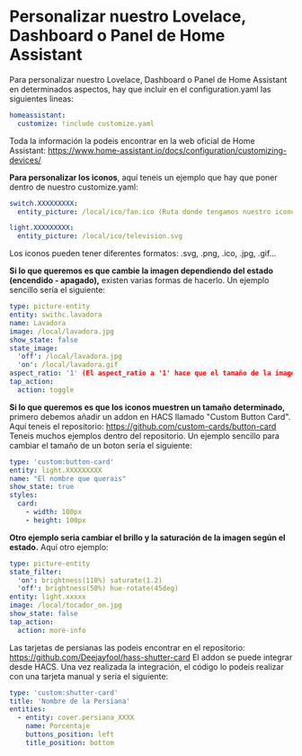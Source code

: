 # Personalizar nuestro Lovelace, Dashboard o Panel de Home Assistant


Para personalizar nuestro Lovelace, Dashboard o Panel de Home Assistant en determinados aspectos, hay que incluir en el configuration.yaml las siguientes lineas:
```yaml
homeassistant:
  customize: !include customize.yaml
```

Toda la información la podeis encontrar en la web oficial de Home Assistant: https://www.home-assistant.io/docs/configuration/customizing-devices/

**Para personalizar los iconos**, aquí teneis un ejemplo que hay que poner dentro de nuestro customize.yaml:

```yaml
switch.XXXXXXXXX:
  entity_picture: /local/ico/fan.ico (Ruta donde tengamos nuestro icono).
```

```yaml
light.XXXXXXXXX:
  entity_picture: /local/ico/television.svg
```

Los iconos pueden tener diferentes formatos: .svg, .png, .ico, .jpg, .gif...

**Si lo que queremos es que cambie la imagen dependiendo del estado (encendido - apagado),** existen varias formas de hacerlo. Un ejemplo sencillo sería el siguiente:
```yaml
type: picture-entity
entity: swithc.lavadora
name: Lavadora
image: /local/lavadora.jpg
show_state: false
state_image:
  'off': /local/lavadora.jpg
  'on': /local/lavadora.gif
aspect_ratio: '1' (El aspect_ratio a '1' hace que el tamaño de la imagen sea proporcional al resto)
tap_action:
  action: toggle
```

**Si lo que queremos es que los iconos muestren un tamaño determinado,** primero debemos añadir un addon en HACS llamado "Custom Button Card".
Aquí teneis el repositorio: https://github.com/custom-cards/button-card
Teneis muchos ejemplos dentro del repositorio. Un ejemplo sencillo para cambiar el tamaño de un boton sería el siguiente:
```yaml
type: 'custom:button-card'
entity: light.XXXXXXXXX
name: "El nombre que querais"
show_state: true
styles:
  card:
    - width: 100px
    - height: 100px
```

**Otro ejemplo seria cambiar el brillo y la saturación de la imagen según el estado.** Aquí otro ejemplo:
```yaml
type: picture-entity
state_filter:
  'on': brightness(110%) saturate(1.2)
  'off': brightness(50%) hue-rotate(45deg)
entity: light.xxxxx
image: /local/tocador_on.jpg
show_state: false
tap_action:
  action: more-info
```

Las tarjetas de persianas las podeis encontrar en el repositorio: https://github.com/Deejayfool/hass-shutter-card
El addon se puede integrar desde HACS.
Una vez realizada la integración, el código lo podeis realizar con una tarjeta manual y sería el siguiente:
```yaml
type: 'custom:shutter-card'
title: 'Nombre de la Persiana'
entities:
  - entity: cover.persiana_XXXX
    name: Porcentaje
    buttons_position: left
    title_position: bottom
```
